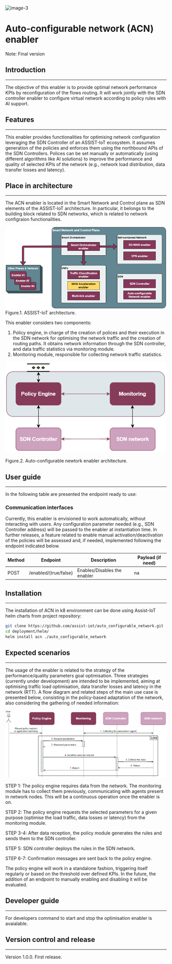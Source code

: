 ![image-3](https://user-images.githubusercontent.com/100677511/170439941-58810f43-b437-41e5-9976-899b60cf1e5e.png)


# Auto-configurable network (ACN) enabler

Note: Final version

## Introduction
---------------

The objective of this enabler is to provide optimal network performance KPIs by reconfiguration of the flows routing. It will work jointly with the SDN controller enabler to configure virtual network according to policy rules with AI support.

## Features
-----------

This enabler provides functionalities for optimising network configuration leveraging the SDN Controller of an ASSIST-IoT ecosystem. It assumes generation of the policies and enforces them using the northbound APIs of the SDN Controllers. Polices can be set manually or automatically (using different algorithms like AI solutions) to improve the performance and quality of selected KPIs of the network (e.g., network load distribution, data transfer losses and latency). 

## Place in architecture
------------------------

The ACN enabler is located in the Smart Network and Control plane as SDN elements of the ASSIST-IoT architecture. In particular, it belongs to the building block related to SDN networks, which is related to network configraion functionalities.

![place-in-architecture](./images/place-in-architecture.png)
Figure.1. ASSIST-IoT architecture.

This enabler considers two components: 
1. Policy engine, in charge of the creation of polices and their execution in the SDN network for optimising the network traffic and the creation of routing paths. It obtains network information through the SDN controller, and data traffic statistics via monitoring module.
2. Monitoring module, responsible for collecting network traffic statistics. 

![place-in-architecture2](./images/architecture.png)

Figure.2. Auto-configurable newtork enabler architecture.


## User guide
-------------

In the following table are presented the endpoint ready to use:

### Communication interfaces

Currently, this enabler is envisioned to work automatically, without interacting with users. Any configuration parameter needed (e.g., SDN Controller address) will be passed to the enabler at instantiation time. In further releases, a feature related to enable manual activation/deactivation of the policies will be assessed and, if needed, implemented following the endpoint indicated below.

| **Method** | **Endpoint**                   | **Description**              | **Payload (if need)**                                                   |
|------------|--------------------------------|------------------------------|-------------------------------------------------------------------------|
| POST       | /enabled/{true/false}          | Enables/Disables the enabler | na                                                                      |


                                                                        
## Installation
---------------

The installation of ACN in k8 environment can be done using Assist-IoT helm charts from project repository:

```sh
git clone https://github.com/assist-iot/auto_configurable_network.git
cd deployment/helm/ 
helm install acn ./auto_configurable_network
```


## Expected scenarios
---------------------

The usage of the enabler is related to the strategy of the performance/quality parameters goal optimisation. Three strategies (currently under development) are intended to be implemented, aiming at optimising traffic load optimisation, data transfer losses and latency in the network (RTT). 
A flow diagram and related steps of the main use case is presented below, consisting in the policy-based adaptation of the network, also considering the gathering of needed information:


![scenario](./images/use-case.png)

STEP 1: The policy engine requires data from the network. The monitoring module has to collect them previously, communicating with agents present in network nodes. This will be a continuous operation once the enabler is on.

STEP 2: The policy engine requests the selected parameters for a given purpose (optimise the load traffic, data losses or latency) from the monitoring module.

STEP 3-4: After data reception, the policy module generates the rules and sends them to the SDN controller.

STEP 5: SDN controller deploys the rules in the SDN network.

STEP 6-7: Confirmation messages are sent back to the policy engine.

The policy engine will work in a standalone fashion, triggering itself regularly or based on the threshold over defined KPIs. In the future, the addition of an endpoint to manually enabling and disabling it will be evaluated.


## Developer guide
------------------

For developers command to start and stop the optimisation enabler is avaialable.

## Version control and release
------------------------------

Version 1.0.0. First release.
